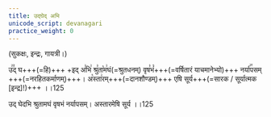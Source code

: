 ```yaml
---
title: उद्घेद् अभि
unicode_script: devanagari
practice_weight: 0
---
```


(सुकक्षः, इन्द्रः, गायत्री।)

उ꣢꣫द् घ+++(=हि)+++ +इद् अ꣣भि꣢ श्रु꣣ता꣡म꣢घं(=श्रुतधनम्) वृष꣣भं꣡+++(=वर्षितारं याचमानेभ्यो)+++ नर्या꣢꣯पसम् +++(=नरहितकर्माणम्)+++। अ꣡स्ता꣢रम्+++(=दानशौण्डम्)+++ एषि सूर्य+++(=सारक / सूर्यात्मक [इन्द्र]!)+++ ।।125

उद् घेदभि श्रुतामघं वृषभं नर्यापसम्। अस्तारमेषि सूर्य ।।125